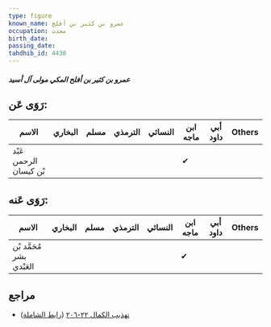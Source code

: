 ```yaml
---
type: figure
known_name: عمرو بن كثير بن أفلح
occupation: محدث
birth_date:
passing_date:
tahdhib_id: 4438
---
```

##### عمرو بن كثير بن أفلح المكي مولى آل أسيد

## رَوَى عَن:
| الاسم                  | البخاري | مسلم | الترمذي | النسائي | ابن ماجه | أبي داود | Others |
| ---------------------- | ------- | ---- | ------- | ------- | -------- | -------- | ------ |
| عَبْد الرحمن بْن كيسان |         |      |         |         | ✔        |          |        |
## رَوَى عَنه:
| الاسم                     | البخاري | مسلم | الترمذي | النسائي | ابن ماجه | أبي داود | Others |
| ------------------------- | ------- | ---- | ------- | ------- | -------- | -------- | ------ |
| مُحَمَّد بْن بشر العَبْدي |         |      |         |         | ✔        |          |        |
## مراجع
- [تهذيب الكمال ٢٢-٢٠٦](obsidian://open?vault=Tahdhib-al-Kamal&file=Figures/٤٤٣٨-عمرو%20بن%20كثير%20بن%20أفلح%20المكي%20مولى%20آل%20أسيد) ([رابط الشاملة](https://shamela.ws/book/3722/11459))